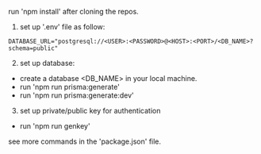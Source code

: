 run 'npm install' after cloning the repos.

1. set up '.env' file as follow:

```env
DATABASE_URL="postgresql://<USER>:<PASSWORD>@<HOST>:<PORT>/<DB_NAME>?schema=public"
```

2. set up database:

- create a database <DB_NAME> in your local machine.
- run 'npm run prisma:generate'
- run 'npm run prisma:generate:dev'

3. set up private/public key for authentication

- run 'npm run genkey'

see more commands in the 'package.json' file.
